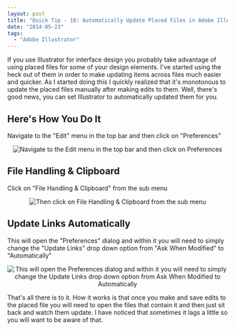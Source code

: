 ```yaml
---
layout: post
title: "Quick Tip - 18: Automatically Update Placed Files in Adobe Illustrator"
date: "2014-05-23"
tags: 
  - "Adobe Illustrator"
---
```


<p class="intro"><span class="dropcap">I</span>f you use Illustrator for interface design you probably take advantage of using placed files for some of your design elements. I've started using the heck out of them in order to make updating items across files much easier and quicker. As I started doing this I quickly realized that it's monotonous to update the placed files manually after making edits to them. Well, there's good news, you can set Illustrator to automatically updated them for you.</p>

<style>
.demoBox { text-align: center; }
</style>

## Here's How You Do It

Navigate to the "Edit" menu in the top bar and then click on "Preferences"

<div class="demoBox">
  <img src="../../assets/img/content/uploads/2014/preferences.png" alt="Navigate to the Edit menu in the top bar and then click on Preferences">
</div>

## File Handling & Clipboard

Click on "File Handling & Clipboard" from the sub menu

<div class="demoBox">
  <img src="../../assets/img/content/uploads/2014/file-handling-and-clipboard.png" alt="Then click on File Handling & Clipboard from the sub menu"> 
</div>

## Update Links Automatically

This will open the "Preferences" dialog and within it you will need to simply change the "Update Links" drop down option from "Ask When Modified" to "Automatically"

<div class="demoBox">
  <img src="../../assets/img/content/uploads/2014/update-automatically.png" alt="This will open the Preferences dialog and within it you will need to simply change the Update Links drop down option from Ask When Modified to Automatically"> 
</div>

That's all there is to it. How it works is that once you make and save edits to the placed file you will need to open the files that contain it and then just sit back and watch them update. I have noticed that sometimes it lags a little so you will want to be aware of that. 
